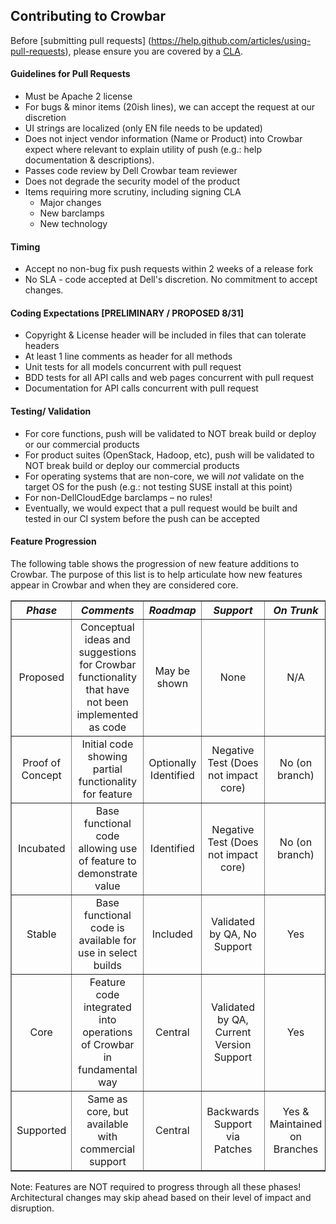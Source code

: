 ## Contributing to Crowbar

Before [submitting pull requests]
(https://help.github.com/articles/using-pull-requests), please ensure you are
covered by a [CLA](CLA.md).

#### Guidelines for Pull Requests

   * Must be Apache 2 license
   * For bugs & minor items (20ish lines), we can accept the request at our
     discretion
   * UI strings are localized (only EN file needs to be updated)
   * Does not inject vendor information (Name or Product) into Crowbar expect
     where relevant to explain utility of push (e.g.: help documentation &
     descriptions).
   * Passes code review by Dell Crowbar team reviewer
   * Does not degrade the security model of the product
   * Items requiring more scrutiny, including signing CLA
      * Major changes
      * New barclamps
      * New technology

#### Timing

   * Accept no non-bug fix push requests within 2 weeks of a release fork
   * No SLA - code accepted at Dell's discretion. No commitment to accept
     changes.

#### Coding Expectations [PRELIMINARY / PROPOSED 8/31]

   * Copyright & License header will be included in files that can tolerate
     headers
   * At least 1 line comments as header for all methods
   * Unit tests for all models concurrent with pull request
   * BDD tests for all API calls and web pages concurrent with pull request
   * Documentation for API calls concurrent with pull request

#### Testing/ Validation

   * For core functions, push will be validated to NOT break build or deploy or
     our commercial products
   * For product suites (OpenStack, Hadoop, etc), push will be validated to NOT
     break build or deploy our commercial products
   * For operating systems that are non-core, we will _not_ validate on the
     target OS for the push (e.g.: not testing SUSE install at this point)
   * For non-DellCloudEdge barclamps &ndash; no rules!
   * Eventually, we would expect that a pull request would be built and tested
     in our CI system before the push can be accepted

#### Feature Progression

The following table shows the progression of new feature additions to Crowbar.
The purpose of this list is to help articulate how new features appear in
Crowbar and when they are considered core.

<table border=1>
  <thead>
    <tr>
      <th align="center"><em>Phase   </em></th>
      <th align="center"><em>Comments</em></th>
      <th align="center"><em>Roadmap </em></th>
      <th align="center"><em>Support </em></th>
      <th align="center"><em>On Trunk</em></th>
    </tr>
  </thead>
  <tbody>
    <tr>
      <td align="center">Proposed</td>
      <td align="center">Conceptual ideas and suggestions for Crowbar
        functionality that have not been implemented as code</td>
      <td align="center">May be shown</td>
      <td align="center">None</td>
      <td align="center">N/A</td>
    </tr>
    <tr>
      <td align="center">Proof of Concept</td>
      <td align="center">Initial code showing partial functionality for
        feature</td>
      <td align="center">Optionally Identified</td>
      <td align="center">Negative Test (Does not impact core)</td>
      <td align="center">No (on branch)</td>
    </tr>
    <tr>
      <td align="center">Incubated</td>
      <td align="center">Base functional code allowing use of feature to
        demonstrate value</td>
      <td align="center">Identified</td>
      <td align="center">Negative Test (Does not impact core)</td>
      <td align="center">No (on branch)</td>
    </tr>
    <tr>
      <td align="center">Stable</td>
      <td align="center">Base functional code is available for use in select
        builds</td>
      <td align="center">Included</td>
      <td align="center">Validated by QA, No Support</td>
      <td align="center">Yes</td>
    </tr>
    <tr>
      <td align="center">Core</td>
      <td align="center">Feature code integrated into operations of Crowbar in
        fundamental way</td>
      <td align="center">Central</td>
      <td align="center">Validated by QA, Current Version Support</td>
      <td align="center">Yes</td>
    </tr>
    <tr>
      <td align="center">Supported</td>
      <td align="center">Same as core, but available with commercial
        support</td>
      <td align="center">Central</td>
      <td align="center">Backwards Support via Patches</td>
      <td align="center">Yes &amp; Maintained on Branches</td>
    </tr>
  </tbody>
</table>

Note: Features are NOT required to progress through all these phases!
Architectural changes may skip ahead based on their level of impact and
disruption.

